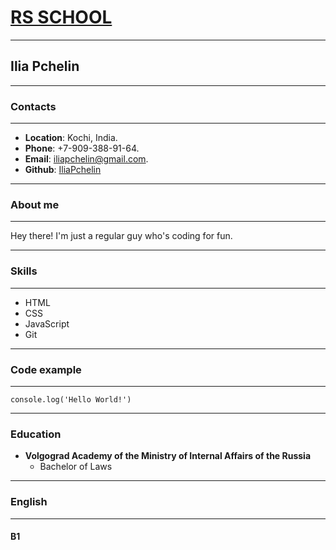 # [RS SCHOOL](https://rs.school/ "RS SCHOOL")
***

## Ilia Pchelin
***

### Contacts
***

* **Location**: Kochi, India.  
* **Phone**: +7-909-388-91-64.  
* **Email**: iliapchelin@gmail.com.  
* **Github**: [IliaPchelin](https://github.com/IliaPchelin "gihub")  

***


### About me
***
Hey there! I'm just a regular guy who's coding for fun.

***

### Skills  

***

* HTML 
* CSS 
* JavaScript
* Git

***

### Code example  

***
```
console.log('Hello World!')
```

***

### Education

* **Volgograd Academy of the Ministry of Internal Affairs of the Russia**
	* Bachelor of Laws  
	
***

### English
***
#### B1